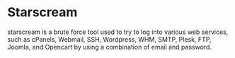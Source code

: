 # Starscream
starscream is a brute force tool used to try to log into various web services, such as cPanels, Webmail, SSH, Wordpress, WHM, SMTP, Plesk, FTP, Joomla, and Opencart by using a combination of email and password.
